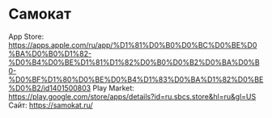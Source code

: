 # Самокат

App Store: https://apps.apple.com/ru/app/%D1%81%D0%B0%D0%BC%D0%BE%D0%BA%D0%B0%D1%82-%D0%B4%D0%BE%D1%81%D1%82%D0%B0%D0%B2%D0%BA%D0%B0-%D0%BF%D1%80%D0%BE%D0%B4%D1%83%D0%BA%D1%82%D0%BE%D0%B2/id1401500803
Play Market: https://play.google.com/store/apps/details?id=ru.sbcs.store&hl=ru&gl=US
Сайт: https://samokat.ru/